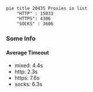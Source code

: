 
```mermaid
pie title 20435 Proxies in list
    "HTTP" : 15033
    "HTTPS": 4306
    "SOCKS" : 3606
```

### Some Info
#### Average Timeout

- mixed: 4.4s
- http: 2.3s
- https: 7.6s
- socks: 6.3s